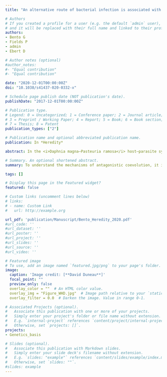 ```yaml
---
title: "An alternative route of bacterial infection is associated with a polymorphism at an alternative resistance locus."

# Authors
# If you created a profile for a user (e.g. the default `admin` user), write the username (folder name) here 
# and it will be replaced with their full name and linked to their profile.
authors: 
- Bento G
- Fields P
- admin
- Ebert D

# Author notes (optional)
#author_notes:
#- "Equal contribution"
#- "Equal contribution"

date: "2020-12-01T00:00:00Z"
doi: "10.1038/s41437-020-0332-x"

# Schedule page publish date (NOT publication's date).
publishDate: "2017-12-01T00:00:00Z"

# Publication type.
# Legend: 0 = Uncategorized; 1 = Conference paper; 2 = Journal article;
# 3 = Preprint / Working Paper; 4 = Report; 5 = Book; 6 = Book section;
# 7 = Thesis; 8 = Patent
publication_types: ["2"]

# Publication name and optional abbreviated publication name.
publication: In *Heredity*

abstract: In the <i>Daphnia magna–Pasteuria ramosa</i> host–parasite system, the most important step of the infection process is the one in which <i>P. ramosa</i> spores attach to the host’s foregut. Here we describe a new parasite genotype, which, unlike previously studied genotypes, attaches to the host’s hindgut, not to its foregut. Host resistance shows great diversity across natural populations. Using a QTL approach, we detected one QTL that co-localizes with the previously described locus of resistance to foregut attachment, and a second, major QTL located in an unlinked genomic region. We find no evidence of epistasis. 

# Summary. An optional shortened abstract.
summary: To understand the mechanisms of antagonistic coevolution, it is crucial to identify the genetics of parasite resistance. Using QTL approach, we discovered a second <i>P. ramosa</i> attachment site and a novel host-resistance locus, with implications for both for the coevolutionary dynamics (e.g., Red Queen and the role of recombination), and for the evolution and epidemiology of the infection process.

tags: []

# Display this page in the Featured widget?
featured: false

# Custom links (uncomment lines below)
# links:
# - name: Custom Link
#   url: http://example.org

url_pdf: 'publication/Manuscript/Bento_Heredity_2020.pdf'
#url_code: ''
#url_dataset: ''
#url_poster: ''
#url_project: ''
#url_slides: ''
#url_source: ''
#url_video: ''

# Featured image
# To use, add an image named `featured.jpg/png` to your page's folder. 
image:
  caption: 'Image credit: [**David Duneau**]'
  focal_point: ""
  preview_only: false
  overlay_color = ""  # An HTML color value.
  overlay_img = "Figure_WHD.jpg"  # Image path relative to your `static/img/` folder.
  overlay_filter = 0.0  # Darken the image. Value in range 0-1.

# Associated Projects (optional).
#   Associate this publication with one or more of your projects.
#   Simply enter your project's folder or file name without extension.
#   E.g. `internal-project` references `content/project/internal-project/index.md`.
#   Otherwise, set `projects: []`.
projects:
- Genetics_basis

# Slides (optional).
#   Associate this publication with Markdown slides.
#   Simply enter your slide deck's filename without extension.
#   E.g. `slides: "example"` references `content/slides/example/index.md`.
#   Otherwise, set `slides: ""`.
#slides: example
---
```

